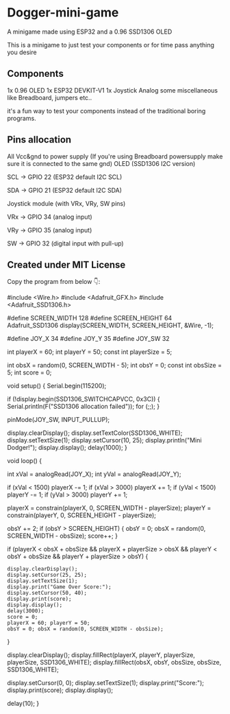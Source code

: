 # Dogger-mini-game
A minigame made using ESP32 and a 0.96 SSD1306 OLED

This is a minigame to just test your components or for time pass anything you desire

## Components
1x 0.96 OLED
1x ESP32 DEVKIT-V1
1x Joystick Analog
some miscellaneous like Breadboard, jumpers etc..

it's a fun way to test your components instead of the traditional boring programs.

## Pins allocation 
All Vcc&gnd to power supply 
(If you're using Breadboard powersupply make sure it is connected to the same gnd)
OLED (SSD1306 I2C version)


SCL → GPIO 22 (ESP32 default I2C SCL)

SDA → GPIO 21 (ESP32 default I2C SDA)

Joystick module (with VRx, VRy, SW pins)

VRx → GPIO 34 (analog input)

VRy → GPIO 35 (analog input)

SW → GPIO 32 (digital input with pull-up)

## Created under **MIT License**

Copy the program from below 👇: 





#include <Wire.h>
#include <Adafruit_GFX.h>
#include <Adafruit_SSD1306.h>

#define SCREEN_WIDTH 128
#define SCREEN_HEIGHT 64
Adafruit_SSD1306 display(SCREEN_WIDTH, SCREEN_HEIGHT, &Wire, -1);


#define JOY_X 34
#define JOY_Y 35
#define JOY_SW 32


int playerX = 60;
int playerY = 50;
const int playerSize = 5;


int obsX = random(0, SCREEN_WIDTH - 5);
int obsY = 0;
const int obsSize = 5;
int score = 0;

void setup() {
  Serial.begin(115200);

  if (!display.begin(SSD1306_SWITCHCAPVCC, 0x3C)) {
    Serial.println(F("SSD1306 allocation failed"));
    for (;;);
  }
  
  pinMode(JOY_SW, INPUT_PULLUP);

  display.clearDisplay();
  display.setTextColor(SSD1306_WHITE);
  display.setTextSize(1);
  display.setCursor(10, 25);
  display.println("Mini Dodger!");
  display.display();
  delay(1000);
}

void loop() {
  
  int xVal = analogRead(JOY_X);
  int yVal = analogRead(JOY_Y);

  
  if (xVal < 1500) playerX -= 1;
  if (xVal > 3000) playerX += 1;
  if (yVal < 1500) playerY -= 1;
  if (yVal > 3000) playerY += 1;

  
  playerX = constrain(playerX, 0, SCREEN_WIDTH - playerSize);
  playerY = constrain(playerY, 0, SCREEN_HEIGHT - playerSize);

  
  obsY += 2;
  if (obsY > SCREEN_HEIGHT) {
    obsY = 0;
    obsX = random(0, SCREEN_WIDTH - obsSize);
    score++;
  }

  
  if (playerX < obsX + obsSize && playerX + playerSize > obsX &&
      playerY < obsY + obsSize && playerY + playerSize > obsY) {
    
    display.clearDisplay();
    display.setCursor(25, 25);
    display.setTextSize(1);
    display.print("Game Over Score:");
    display.setCursor(50, 40);
    display.print(score);
    display.display();
    delay(3000);
    score = 0;
    playerX = 60; playerY = 50;
    obsY = 0; obsX = random(0, SCREEN_WIDTH - obsSize);
  }

  
  display.clearDisplay();
  display.fillRect(playerX, playerY, playerSize, playerSize, SSD1306_WHITE);
  display.fillRect(obsX, obsY, obsSize, obsSize, SSD1306_WHITE);
  
  display.setCursor(0, 0);
  display.setTextSize(1);
  display.print("Score:");
  display.print(score);
  display.display();

  delay(10);
}




